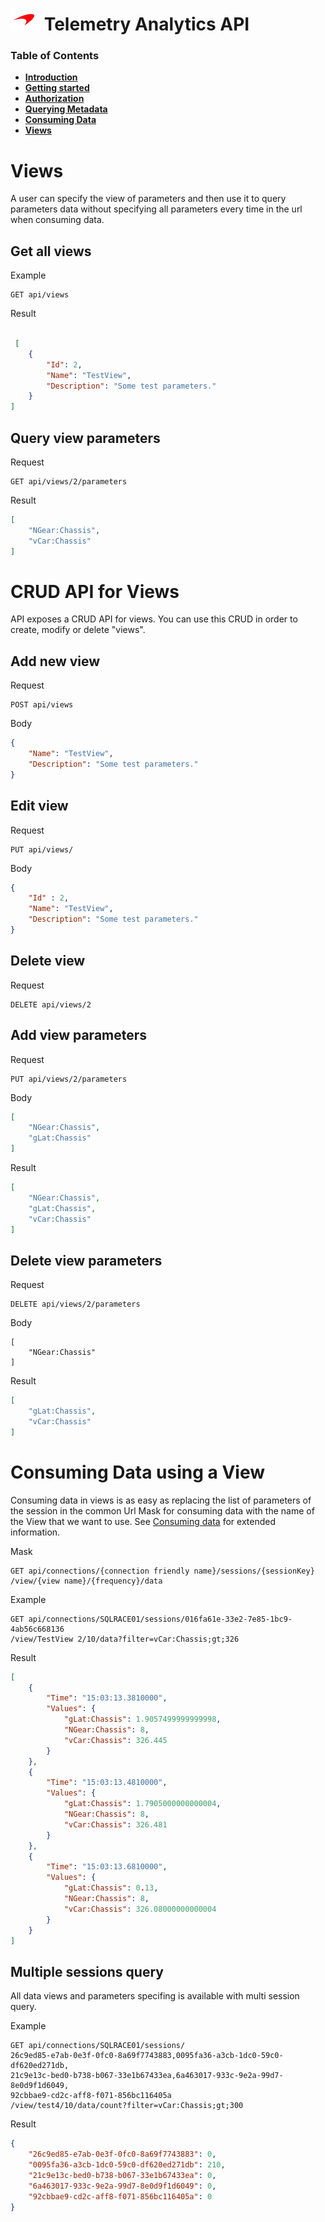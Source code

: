 # ![logo](/docs/branding.bmp) Telemetry Analytics API

### Table of Contents
- [**Introduction**](/README.md)<br>
- [**Getting started**](/docs/GettingStarted.md)<br>
- [**Authorization**](/docs/Authorization.md)<br>
- [**Querying Metadata**](/docs/Metadata.md)<br>
- [**Consuming Data**](/docs/ConsumingData.md)<br>
- [**Views**](/docs/Views.md)<br>


# Views

A user can specify the view of parameters and then use it to query parameters data without specifying all parameters every time in the url when consuming data. 

## Get all views

Example
```
GET api/views
```
Result
```json

 [
    {
        "Id": 2,
        "Name": "TestView",
        "Description": "Some test parameters."
    }
]
```
## Query view parameters

Request
```
GET api/views/2/parameters
```

Result
```json
[
    "NGear:Chassis",
    "vCar:Chassis"
]
```


# CRUD API for Views

API exposes a CRUD API for views. You can use this CRUD in order to create, modify or delete "views".

## Add new view

Request
```
POST api/views
```

Body
```json
{
    "Name": "TestView",
    "Description": "Some test parameters."
}
```
## Edit view

Request
```
PUT api/views/
```
Body
```json
{
    "Id" : 2,
    "Name": "TestView",
    "Description": "Some test parameters."
}
```

## Delete view

Request
```
DELETE api/views/2
```

## Add view parameters

Request
```
PUT api/views/2/parameters
```

Body
```json
[
    "NGear:Chassis",
    "gLat:Chassis"
]
```

Result
```json
[
    "NGear:Chassis",
    "gLat:Chassis",
    "vCar:Chassis"
]
```
## Delete view parameters

Request
```
DELETE api/views/2/parameters
```
Body
```
[
    "NGear:Chassis"
]
```
Result
```json
[
    "gLat:Chassis",
    "vCar:Chassis"
]
```

# Consuming Data using a View

Consuming data in views is as easy as replacing the list of parameters of the session in the common Url Mask for consuming data with the name of the View that we want to use. See [Consuming data](/docs/ConsumingData.md) for extended information.

Mask
```
GET api/connections/{connection friendly name}/sessions/{sessionKey}
/view/{view name}/{frequency}/data
```

Example
```
GET api/connections/SQLRACE01/sessions/016fa61e-33e2-7e85-1bc9-4ab56c668136
/view/TestView 2/10/data?filter=vCar:Chassis;gt;326
```

Result
```json
[
    {
        "Time": "15:03:13.3810000",
        "Values": {
            "gLat:Chassis": 1.9057499999999998,
            "NGear:Chassis": 8,
            "vCar:Chassis": 326.445
        }
    },
    {
        "Time": "15:03:13.4810000",
        "Values": {
            "gLat:Chassis": 1.7905000000000004,
            "NGear:Chassis": 8,
            "vCar:Chassis": 326.481
        }
    },
    {
        "Time": "15:03:13.6810000",
        "Values": {
            "gLat:Chassis": 0.13,
            "NGear:Chassis": 8,
            "vCar:Chassis": 326.08000000000004
        }
    }
]
```

## Multiple sessions query

All data views and parameters specifing is available with multi session
query.

Example
```
GET api/connections/SQLRACE01/sessions/
26c9ed85-e7ab-0e3f-0fc0-8a69f7743883,0095fa36-a3cb-1dc0-59c0-df620ed271db,
21c9e13c-bed0-b738-b067-33e1b67433ea,6a463017-933c-9e2a-99d7-8e0d9f1d6049,
92cbbae9-cd2c-aff8-f071-856bc116405a
/view/test4/10/data/count?filter=vCar:Chassis;gt;300
```

Result
```json
{
    "26c9ed85-e7ab-0e3f-0fc0-8a69f7743883": 0,
    "0095fa36-a3cb-1dc0-59c0-df620ed271db": 210,
    "21c9e13c-bed0-b738-b067-33e1b67433ea": 0,
    "6a463017-933c-9e2a-99d7-8e0d9f1d6049": 0,
    "92cbbae9-cd2c-aff8-f071-856bc116405a": 0
}
```

